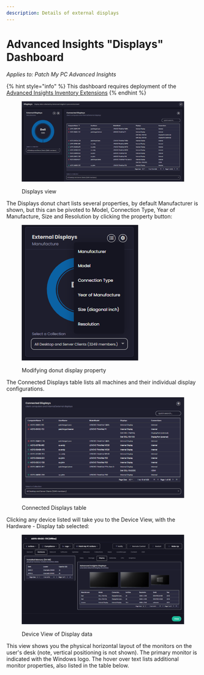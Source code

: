 ```yaml
---
description: Details of external displays
---
```


# Advanced Insights "Displays" Dashboard

_Applies to: Patch My PC Advanced  Insights_

{% hint style="info" %}
This dashboard requires deployment of the [Advanced Insights Inventory Extensions](../../advanced-insights-inventory-extensions/)
{% endhint %}

<figure><img src="../../../_images/gitbook/image%20%28776%29.png" alt=""><figcaption><p>Displays view</p></figcaption></figure>

The Displays donut chart lists several properties, by default Manufacturer is shown, but this can be pivoted to Model, Connection Type, Year of Manufacture, Size and Resolution by clicking the property button:

<figure><img src="../../../_images/gitbook/image%20%28777%29.png" alt=""><figcaption><p>Modifying donut display property</p></figcaption></figure>

The Connected Displays table lists all machines and their individual display configurations.

<figure><img src="../../../_images/gitbook/image%20%28778%29.png" alt=""><figcaption><p>Connected Displays table</p></figcaption></figure>

Clicking any device listed will take you to the Device View, with the Hardware - Display tab selected:

<figure><img src="../../../_images/gitbook/image%20%28779%29.png" alt=""><figcaption><p>Device View of Display data</p></figcaption></figure>

This view shows you the physical horizontal layout of the monitors on the user's desk (note, vertical positioning is not shown). The primary monitor is indicated with the Windows logo. The hover over text lists additional monitor properties, also listed in the table below.
